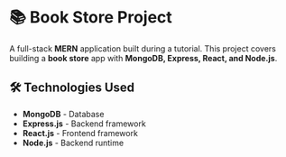 # 📚 Book Store Project

A full-stack **MERN** application built during a tutorial. This project covers building a **book store** app with **MongoDB, Express, React, and Node.js**.

## 🛠️ Technologies Used

- **MongoDB** - Database
- **Express.js** - Backend framework
- **React.js** - Frontend framework
- **Node.js** - Backend runtime